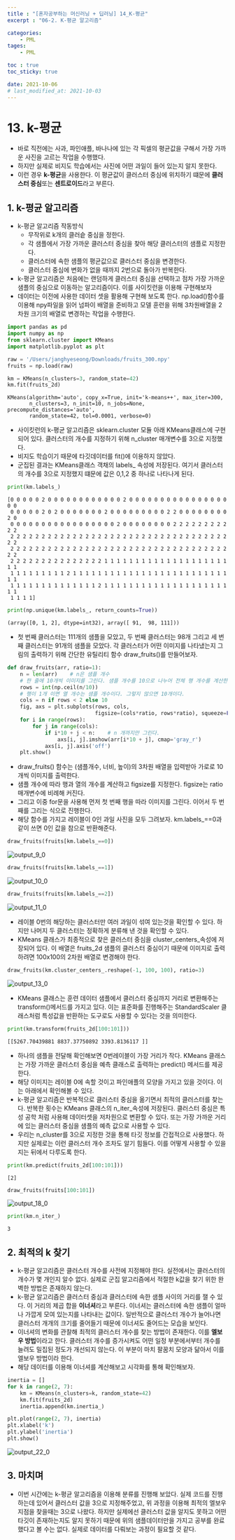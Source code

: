 ```yaml
---
title : "[혼자공부하는 머신러닝 + 딥러닝] 14_K-평균"
excerpt : "06-2. K-평균 알고리즘"

categories:
    - PML
tages:
    - PML

toc : true
toc_sticky: true

date: 2021-10-06
# last_modified_at: 2021-10-03
---
```

# 13. k-평균
- 바로 직전에는 사과, 파인애플, 바나나에 있는 각 픽셀의 평균값을 구해서 가장 가까운 사진을 고르는 작업을 수행했다.
- 하지만 실제로 비지도 학습에서는 사진에 어떤 과일이 들어 있는지 알지 못한다.
- 이런 경우 **k-평균**을 사용한다. 이 평균값이 클러스터 중심에 위치하기 떄문에 **클러스터 중심**또는 **센트로이드**라고 부른다.
## 1. k-평균 알고리즘
- k-평균 알고리즘 작동방식
    - 무작위로 k개의 클러슽 중심을 정한다.
    - 각 샘플에서 가장 가까운 클러스터 중심을 찾아 해당 클러스터의 샘플로 지정한다.
    - 클러스터에 속한 샘플의 평균값으로 클러스터 중심을 변경한다.
    - 클러스터 중심에 변화가 없을 때까지 2번으로 돌아가 반복한다.
- k-평균 알고리즘은 처음에는 랜덤하게 클러스터 중심을 선택하고 점차 가장 가까운 샘플의 중심으로 이동하는 알고리즘이다. 이를 사이킷런을 이용해 구현해보자
- 데이터는 이전에 사용한 데이터 셋을 활용해 구현해 보도록 한다. np.load()함수를 이용해 npy파일을 읽어 넘파이 배열을 준비하고 모델 훈련을 위해 3차원배열을 2차원 크기의 배열로 변경하는 작업을 수행한다.


```python
import pandas as pd
import numpy as np
from sklearn.cluster import KMeans
import matplotlib.pyplot as plt

raw = '/Users/janghyeseong/Downloads/fruits_300.npy'
fruits = np.load(raw)
```


```python
km = KMeans(n_clusters=3, random_state=42)
km.fit(fruits_2d)
```


    KMeans(algorithm='auto', copy_x=True, init='k-means++', max_iter=300,
           n_clusters=3, n_init=10, n_jobs=None, precompute_distances='auto',
           random_state=42, tol=0.0001, verbose=0)



- 사이킷런의 k-평균 알고리즘은 sklearn.cluster 모듈 아래 KMeans클래스에 구현되어 있다. 클러스터의 개수를 지정하기 위해 n_cluster 매개변수를 3으로 지정했다.
- 비지도 학습이기 때문에 타깃데이터를 fit()에 이용하지 않았다.
- 군집된 결과는 KMeans클래스 객채의 labels_ 속성에 저장된다. 여기서 클러스터의 개수를 3으로 지정했지 떄문에 값은 0,1,2 중 하나로 나타나게 된다.


```python
print(km.labels_)
```

    [0 0 0 0 0 2 0 0 0 0 0 0 0 0 0 0 0 0 2 0 0 0 0 0 0 0 0 0 0 0 0 0 0 0 0 0 0
     0 0 0 0 0 2 0 2 0 0 0 0 0 0 0 2 0 0 0 0 0 0 0 0 0 2 2 0 0 0 0 0 0 0 0 2 0
     0 0 0 0 0 0 0 0 0 0 0 0 0 0 0 0 0 2 0 0 0 0 0 0 0 0 2 2 2 2 2 2 2 2 2 2 2
     2 2 2 2 2 2 2 2 2 2 2 2 2 2 2 2 2 2 2 2 2 2 2 2 2 2 2 2 2 2 2 2 2 2 2 2 2
     2 2 2 2 2 2 2 2 2 2 2 2 2 2 2 2 2 2 2 2 2 2 2 2 2 2 2 2 2 2 2 2 2 2 2 2 2
     2 2 2 2 2 2 2 2 2 2 2 2 2 2 2 1 1 1 1 1 1 1 1 1 1 1 1 1 1 1 1 1 1 1 1 1 1
     1 1 1 1 1 1 1 1 1 2 1 1 1 1 1 1 1 1 1 1 1 1 1 1 1 1 1 1 1 1 1 1 1 1 1 1 1
     1 1 1 1 1 1 1 1 1 1 1 1 1 1 2 1 1 1 1 1 1 1 1 1 1 1 1 1 1 1 1 1 1 1 1 1 1
     1 1 1 1]

```python
print(np.unique(km.labels_, return_counts=True))
```

    (array([0, 1, 2], dtype=int32), array([ 91,  98, 111]))




- 첫 번째 클러스터는 111개의 샘플을 모았고, 두 번째 클러스터는 98개 그리고 세 번째 클러스터는 91개의 샘플을 모았다. 각 클러스터가 어떤 이미지를 나타냈는지 그림의 출력하기 위해 간단한 유틸리티 함수 draw_fruits()를 만들어보자.


```python
def draw_fruits(arr, ratio=1):
    n = len(arr)    # n은 샘플 개수
    # 한 줄에 10개씩 이미지를 그린다. 샘플 개수를 10으로 나누어 전체 행 개수를 계산한다. 
    rows = int(np.ceil(n/10))
    # 행이 1개 이면 열 개수는 샘플 개수이다. 그렇지 않으면 10개이다.
    cols = n if rows < 2 else 10
    fig, axs = plt.subplots(rows, cols, 
                            figsize=(cols*ratio, rows*ratio), squeeze=False)
    for i in range(rows):
        for j in range(cols):
            if i*10 + j < n:    # n 개까지만 그린다.
                axs[i, j].imshow(arr[i*10 + j], cmap='gray_r')
            axs[i, j].axis('off')
    plt.show()
```



- draw_fruits() 함수는 (샘플개수, 너비, 높이)의 3차원 배열을 입력받아 가로로 10개씩 이미지를 출력한다.
- 샘플 개수에 따라 행과 열의 개수를 계산하고 figsize를 지정한다. figsize는 ratio 매개변수에 비례해 커진다. 
- 그리고 이중 for문을 사용해 먼저 첫 번째 행을 따라 이미지를 그린다. 이어서 두 번째를 그리는 식으로 진행한다.
- 해당 함수를 가지고 레이블이 0인 과일 사진을 모두 그려보자. km.labels_==0과 같이 쓰면 0인 값을 참으로 반환해준다. 


```python
draw_fruits(fruits[km.labels_==0])
```


![output_9_0](https://user-images.githubusercontent.com/37393115/136211595-d32aedbf-6180-4830-83ba-e6362b457c99.png)

```python
draw_fruits(fruits[km.labels_==1])
```


![output_10_0](https://user-images.githubusercontent.com/37393115/136211670-43c959db-5061-48b4-ac89-5b6bdd24da9d.png)

```python
draw_fruits(fruits[km.labels_==2])
```


![output_11_0](https://user-images.githubusercontent.com/37393115/136211749-a038d112-6d0b-4fae-a249-09d441485897.png)
    


- 레이블 0번의 해당하는 클러스터만 여러 과일이 섞여 있는것을 확인할 수 있다. 하지만 나머지 두 클러스터는 정확하게 분류해 낸 것을 확인할 수 있다.
- KMeans 클래스가 최종적으로 찾은 클러스터 중심을 cluster_centers_속성에 저장되어 있다. 이 배열은 fruits_2d 샘플의 클러스터 중심이기 때문에 이미지로 출력하려면 100x100의 2차원 배열로 변경해야 한다.


```python
draw_fruits(km.cluster_centers_.reshape(-1, 100, 100), ratio=3)
```


![output_13_0](https://user-images.githubusercontent.com/37393115/136211834-6aa266a4-a2ee-41e4-a0b7-d44ee9963ce7.png)
    


- KMeans 클래스는 훈련 데이터 샘플에서 클러스터 중심까지 거리로 변환해주는 transform()메서드를 가지고 있다. 이는 표준화를 진행해주는 StandardScaler 클래스처럼 특성값을 반환하는 도구로도 사용할 수 있다는 것을 의미한다.


```python
print(km.transform(fruits_2d[100:101]))
```

    [[5267.70439881 8837.37750892 3393.8136117 ]]




- 하나의 샘플을 전달해 확인해보면 0번레이블이 가장 거리가 작다. KMeans 클래스는 가장 가까운 클러스터 중심을 예측 클래스로 출력하는 predict() 메서드를 제공한다.
- 해당 이미지는 레이블 0에 속할 것이고 파인애플의 모양을 가지고 있을 것이다. 이는 아래에서 확인해볼 수 있다.
- k-평균 알고리즘은 반복적으로 클러스터 중심을 옮기면서 최적의 클러스터를 찾는다. 반복한 횟수는 KMeans 클래스의 n_iter_속성에 저장된다. 클러스터 중심은 특성 공학 처럼 사용해 데이터셋을 저차원으로 변환할 수 있다. 또는 가장 가까운 거리에 있는 클러스터 중심을 샘플의 예측 값으로 사용할 수 있다.
- 우리는 n_cluster를 3으로 지정한 것을 통해 타깃 정보를 간접적으로 사용했다. 하지만 실제로는 이런 클러스터 개수 조차도 알기 힘들다. 이를 어떻게 사용할 수 있을지는 뒤에서 다루도록 한다.


```python
print(km.predict(fruits_2d[100:101]))
```

    [2]

```python
draw_fruits(fruits[100:101])
```


![output_18_0](https://user-images.githubusercontent.com/37393115/136211891-ca37dd96-60b8-4299-86e1-bb8f7976288b.png)
    

```python
print(km.n_iter_)
```

    3


## 2. 최적의 k 찾기

- k-평균 알고리즘은 클러스터 개수를 사전에 지정해야 한다. 실전에서는 클러스터의 개수가 몇 개인지 알수 없다. 실제로 군집 알고리즘에서 적절한 k값을 찾기 위한 완벽한 방법은 존재하지 않는다.
- k-평균 알고리즘은 클러스터 중심과 클러스터에 속한 샘플 사이의 거리를 잴 수 있다. 이 거리의 제곱 합을 **이너셔**라고 부른다. 이너셔는 클러스터에 속한 샘플이 얼마나 가깝게 모여 있는지를 나타내는 값이다. 일반적으로 클러스터 개수가 늘어나면 클러스터 개개의 크기를 줄어들기 때문에 이너셔도 줄어드는 모습을 보인다.
- 이너셔의 변화를 관찰해 최적의 클러스터 개수를 찾는 방법이 존재한다. 이를 **엘보우 방법**이라고 한다. 클러스터 개수를 증가시켜도 어떤 일정 부분에서부터 개수를 늘려도 밀집된 정도가 개선되지 않는다. 이 부분이 마치 팔꿈치 모양과 닮아서 이를 엘보우 방법이라 한다.
- 해당 데이터를 이용해 이너셔를 계산해보고 시각화를 통해 확인해보자.


```python
inertia = []
for k in range(2, 7):
    km = KMeans(n_clusters=k, random_state=42)
    km.fit(fruits_2d)
    inertia.append(km.inertia_)

plt.plot(range(2, 7), inertia)
plt.xlabel('k')
plt.ylabel('inertia')
plt.show()
```


![output_22_0](https://user-images.githubusercontent.com/37393115/136211947-475dc072-be1d-499a-b2c2-227cd9b92d1b.png)
    


## 3. 마치며
- 이번 시간에는 k-평균 알고리즘을 이용해 분류를 진행해 보았다. 실제 코드를 진행하는데 있어서 클러스터 값을 3으로 지정해주었고, 위 과정을 이용해 최적의 엘보우 지점을 찾을때는 3으로 나왔다. 하지만 실제에선 클러스터 값을 알지도 못하고 어떤 타깃이 존재하는지도 알지 못하기 때문에 위의 샘플데이터만을 가지고 공부를 완료했다고 볼 수는 없다. 실제로 데이터를 다뤄보는 과정이 필요할 것 같다.
